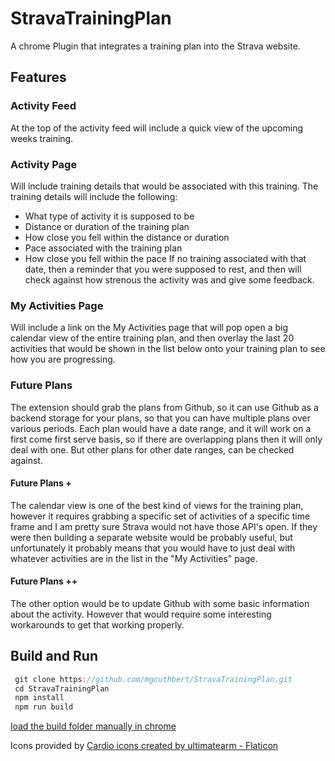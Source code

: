 # StravaTrainingPlan
A chrome Plugin that integrates a training plan into the Strava website.

## Features

### Activity Feed
At the top of the activity feed will include a quick view of the upcoming weeks training.

### Activity Page
Will include training details that would be associated with this training. The training details will include the following:
- What type of activity it is supposed to be
- Distance or duration of the training plan
- How close you fell within the distance or duration
- Pace associated with the training plan
- How close you fell within the pace
If no training associated with that date, then a reminder that you were supposed to rest, and then will check against how strenous the activity was and give some feedback.

### My Activities Page
Will include a link on the My Activities page that will pop open a big calendar view of the entire training plan, and then overlay the last 20 activities that would be shown in the list below onto your training plan to see how you are progressing. 

### Future Plans
The extension should grab the plans from Github, so it can use Github as a backend storage for your plans, so that you can have multiple plans over various periods. Each plan would have a date range, and it will work on a first come first serve basis, so if there are overlapping plans then it will only deal with one. But other plans for other date ranges, can be checked against.

#### Future Plans +
The calendar view is one of the best kind of views for the training plan, however it requires grabbing a specific set of activities of a specific time frame and I am pretty sure Strava would not have those API's open. If they were then building a separate website would be probably useful, but unfortunately it probably means that you would have to just deal with whatever activities are in the list in the "My Activities" page.

#### Future Plans ++
The other option would be to update Github with some basic information about the activity. However that would require some interesting workarounds to get that working properly.

## Build and Run
```js
 git clone https://github.com/mgcuthbert/StravaTrainingPlan.git
 cd StravaTrainingPlan
 npm install
 npm run build 
```
[load the build folder manually in chrome](https://github.com/mgcuthbert/StravaTrainingPlan)

Icons provided by <a href="https://www.flaticon.com/free-icons/cardio" title="cardio icons">Cardio icons created by ultimatearm - Flaticon</a>
